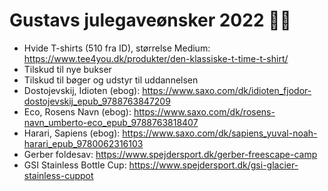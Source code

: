 # Gustavs julegaveønsker 2022 🎄🎁

- Hvide T-shirts (510 fra ID), størrelse Medium: https://www.tee4you.dk/produkter/den-klassiske-t-time-t-shirt/
- Tilskud til nye bukser
- Tilskud til bøger og udstyr til uddannelsen
- Dostojevskij, Idioten (ebog): https://www.saxo.com/dk/idioten_fjodor-dostojevskij_epub_9788763847209
- Eco, Rosens Navn (ebog): https://www.saxo.com/dk/rosens-navn_umberto-eco_epub_9788763818407
- Harari, Sapiens (ebog): https://www.saxo.com/dk/sapiens_yuval-noah-harari_epub_9780062316103
- Gerber foldesav: https://www.spejdersport.dk/gerber-freescape-camp
- GSI Stainless Bottle Cup: https://www.spejdersport.dk/gsi-glacier-stainless-cuppot
